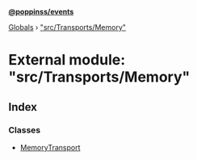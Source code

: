 **[@poppinss/events](../README.md)**

[Globals](../README.md) › ["src/Transports/Memory"](_src_transports_memory_.md)

# External module: "src/Transports/Memory"

## Index

### Classes

* [MemoryTransport](../classes/_src_transports_memory_.memorytransport.md)